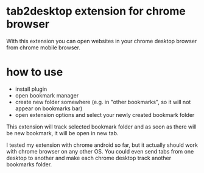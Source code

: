 # tab2desktop extension for chrome browser

With this extension you can open websites in your chrome desktop browser from chrome mobile browser.  

# how to use
* install plugin
* open bookmark manager
* create new folder somewhere (e.g. in "other bookmarks", so it will not appear on bookmarks bar)
* open extension options and select your newly created bookmark folder

This extension will track selected bookmark folder and as soon as there will be new bookmark, it will be open in new tab.

I tested my extension with chrome android so far, but it actually should work with chrome browser on any other OS. 
You could even send tabs from one desktop to another and make each chrome desktop track another bookmarks folder.
